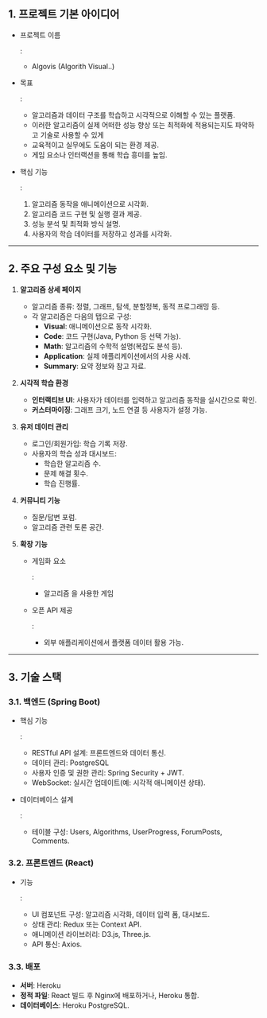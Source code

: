 ## **1. 프로젝트 기본 아이디어**

- 프로젝트 이름

  :

  - Algovis (Algorith Visual..)

- 목표

  :

  - 알고리즘과 데이터 구조를 학습하고 시각적으로 이해할 수 있는 플랫폼.
  - 이러한 알고리즘이 실제 어떠한 성능 향상 또는 최적화에 적용되는지도 파악하고 기술로 사용할 수 있게 
  - 교육적이고 실무에도 도움이 되는 환경 제공.
  - 게임 요소나 인터랙션을 통해 학습 흥미를 높임.

- 핵심 기능

  :

  1. 알고리즘 동작을 애니메이션으로 시각화.
  2. 알고리즘 코드 구현 및 실행 결과 제공.
  3. 성능 분석 및 최적화 방식 설명.
  4. 사용자의 학습 데이터를 저장하고 성과를 시각화.

------

## **2. 주요 구성 요소 및 기능**

1. **알고리즘 상세 페이지**

   - 알고리즘 종류: 정렬, 그래프, 탐색, 분할정복, 동적 프로그래밍 등.
   - 각 알고리즘은 다음의 탭으로 구성:
     - **Visual**: 애니메이션으로 동작 시각화.
     - **Code**: 코드 구현(Java, Python 등 선택 가능).
     - **Math**: 알고리즘의 수학적 설명(복잡도 분석 등).
     - **Application**: 실제 애플리케이션에서의 사용 사례.
     - **Summary**: 요약 정보와 참고 자료.

2. **시각적 학습 환경**

   - **인터랙티브 UI**: 사용자가 데이터를 입력하고 알고리즘 동작을 실시간으로 확인.
   - **커스터마이징**: 그래프 크기, 노드 연결 등 사용자가 설정 가능.

3. **유저 데이터 관리**

   - 로그인/회원가입: 학습 기록 저장.
   - 사용자의 학습 성과 대시보드:
     - 학습한 알고리즘 수.
     - 문제 해결 횟수.
     - 학습 진행률.

4. **커뮤니티 기능**

   - 질문/답변 포럼.
   - 알고리즘 관련 토론 공간.

5. **확장 기능**

   - 게임화 요소

     :

     - 알고리즘 을 사용한 게임

   - 오픈 API 제공

     :

     - 외부 애플리케이션에서 플랫폼 데이터 활용 가능.

------

## **3. 기술 스택**

### **3.1. 백엔드 (Spring Boot)**

- 핵심 기능

  :

  - RESTful API 설계: 프론트엔드와 데이터 통신.
  - 데이터 관리: PostgreSQL
  - 사용자 인증 및 권한 관리: Spring Security + JWT.
  - WebSocket: 실시간 업데이트(예: 시각적 애니메이션 상태).

- 데이터베이스 설계

  :

  - 테이블 구성: Users, Algorithms, UserProgress, ForumPosts, Comments.

### **3.2. 프론트엔드 (React)**

- 기능

  :

  - UI 컴포넌트 구성: 알고리즘 시각화, 데이터 입력 폼, 대시보드.
  - 상태 관리: Redux 또는 Context API.
  - 애니메이션 라이브러리: D3.js, Three.js.
  - API 통신: Axios.

### **3.3. 배포**

- **서버**: Heroku 
- **정적 파일**: React 빌드 후 Nginx에 배포하거나, Heroku 통합.
- **데이터베이스**: Heroku PostgreSQL.
